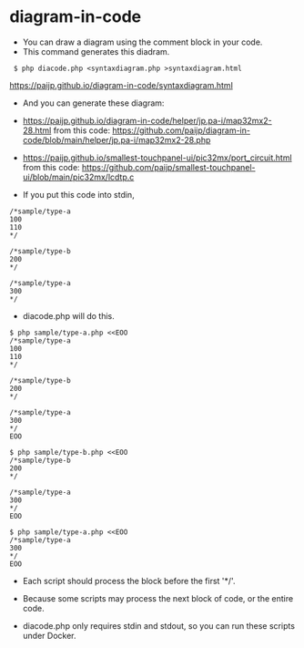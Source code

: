 # diagram-in-code

- You can draw a diagram using the comment block in your code.
- This command generates this diadram.

```
 $ php diacode.php <syntaxdiagram.php >syntaxdiagram.html
```

https://paijp.github.io/diagram-in-code/syntaxdiagram.html

- And you can generate these diagram:
- https://paijp.github.io/diagram-in-code/helper/jp.pa-i/map32mx2-28.html from this code: https://github.com/paijp/diagram-in-code/blob/main/helper/jp.pa-i/map32mx2-28.php
- https://paijp.github.io/smallest-touchpanel-ui/pic32mx/port_circuit.html from this code: https://github.com/paijp/smallest-touchpanel-ui/blob/main/pic32mx/lcdtp.c

- If you put this code into stdin, 

```
/*sample/type-a
100
110
*/

/*sample/type-b
200
*/

/*sample/type-a
300
*/
```

- diacode.php will do this.

```
$ php sample/type-a.php <<EOO
/*sample/type-a
100
110
*/

/*sample/type-b
200
*/

/*sample/type-a
300
*/
EOO

$ php sample/type-b.php <<EOO
/*sample/type-b
200
*/

/*sample/type-a
300
*/
EOO

$ php sample/type-a.php <<EOO
/*sample/type-a
300
*/
EOO
```

- Each script should process the block before the first '*/'.
- Because some scripts may process the next block of code, or the entire code.

- diacode.php only requires stdin and stdout, so you can run these scripts under Docker.
